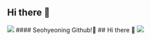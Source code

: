 ## Hi there 👋
<img src="https://capsule-render.vercel.app/api?type=wave&color=BDBDC8&height=150&section=header" />
#### Seohyeoning Github!👋
## Hi there 👋
<img src="https://capsule-render.vercel.app/api?type=wave&color=BDBDC8&height=150&section=footer" />

<!--
**seohyeoning/seohyeoning** is a ✨ _special_ ✨ repository because its `README.md` (this file) appears on your GitHub profile.

Here are some ideas to get you started:

- 🔭 I’m currently working on ...
- 🌱 I’m currently learning ...
- 👯 I’m looking to collaborate on ...
- 🤔 I’m looking for help with ...
- 💬 Ask me about ...
- 📫 How to reach me: ...
- 😄 Pronouns: ...
- ⚡ Fun fact: ...
-->
